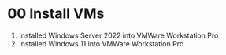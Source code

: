  # 00 Install VMs

 
 1. Installed Windows Server 2022 into VMWare Workstation Pro
 2. Installed Windows 11 into VMWare Workstation Pro